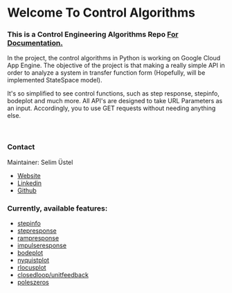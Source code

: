 # Welcome To Control Algorithms


### This is a Control Engineering Algorithms Repo <a href="https://github.com/stelselim/ControlAlgorithms#-this-is-a-control-engineering-algorithms-repo"> For Documentation.</a>
<p> In the project, the control algorithms in Python is working on Google Cloud App Engine. The objective of the project is that making a really simple API in order to analyze a system in transfer function form (Hopefully, will be implemented StateSpace model). </p>
<p>It's so simplified to see control functions, such as step response, stepinfo, bodeplot and much more. All API's are designed to take URL Parameters as an input. Accordingly, you to use GET requests without needing anything else. </p>  

<br>

### Contact
Maintainer: Selim Üstel<br/>
<ul>
  <li> <a href="https://stelselim.github.io"> Website</a> </li>
  <li> <a href="https://www.linkedin.com/in/selimustel/"> Linkedin</a> </li>
  <li> <a href="https://github.com/stelselim"> Github</a> </li>
</ul>




### Currently, available features:
* <a href="https://github.com/stelselim/ControlAlgorithms#stepinfo"> stepinfo </a>
* <a href="https://github.com/stelselim/ControlAlgorithms#stepresponse"> stepresponse </a>
* <a href="https://github.com/stelselim/ControlAlgorithms#rampresponse"> rampresponse </a>
* <a href="https://github.com/stelselim/ControlAlgorithms#impulseresponse"> impulseresponse </a>
* <a href="https://github.com/stelselim/ControlAlgorithms#bodeplot"> bodeplot </a>
* <a href="https://github.com/stelselim/ControlAlgorithms#nyquistplot"> nyquistplot </a>
* <a href="https://github.com/stelselim/ControlAlgorithms#rlocusplot"> rlocusplot </a>
* <a href="https://github.com/stelselim/ControlAlgorithms#closedloopunitfeedback"> closedloop/unitfeedback </a>
* <a href="https://github.com/stelselim/ControlAlgorithms#poleszeros"> poleszeros </a>


<br/>
